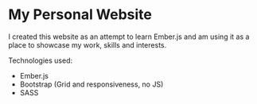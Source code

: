 # My Personal Website
I created this website as an attempt to learn Ember.js and am using it as a place to showcase my work, skills and interests. 

Technologies used:
* Ember.js
* Bootstrap (Grid and responsiveness, no JS)
* SASS
